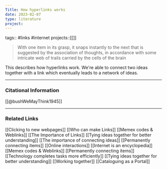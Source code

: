 ```yaml
---
Title: How hyperlinks works
date: 2023-02-07
type: literature
project:
---
```

tags:: #links #internet 
projects::[[]]

> With one item in its grasp, it snaps instantly to the next that is suggested by the association of thoughts, in accordance with some intricate web of trails carried by the cells of the brain

This describes how hyperlinks work. We're able to connect two ideas together with a link which eventually leads to a network of ideas.

---
### Citational Information

[[@bushWeMayThink1945]]

---

### Related Links

[[Clicking to new webpages]]
[[Who can make Links]]
[[Memex codes & Weblinks]]
[[The Importance of Links]]
[[Tying ideas together for better understanding]]
[[The importance of connecting ideas]]
[[Permanently connecting items]]
[[Online interactions]]
[[Internet is an encyclopedia]]
[[Memex codes & Weblinks]]
[[Permanently connecting items]]
[[Technology completes tasks more efficiently]]
[[Tying ideas together for better understanding]]
[[Working together]]
[[Cataloguing as a Portal]]